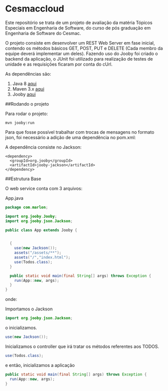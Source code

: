 # Cesmaccloud

Este repositório se trata de um projeto de avaliação da matéria Tópicos Especiais em Engenharia de Software, do curso de pós graduação em Engenharia de Software do Cesmac.

O projeto consiste em desenvolver um REST Web Server em fase inicial, contendo os métodos básicos GET, POST, PUT e DELETE (Cada membro da equipe deverá implementar um deles). Fazendo uso do Jooby foi criado o backend da aplicação, o JUnit foi utilizado para realização de testes de unidade e as requisições ficaram por conta do cUrl.

As dependências são:

1. Java 8 [aqui](http://www.oracle.com/technetwork/pt/java/javase/downloads/jre8-downloads-2133155.html)
2. Maven 3.x [aqui](http://maven.apache.org/download.cgi)
3. Jooby [aqui](http://jooby.org/)

##Rodando o projeto

Para rodar o projeto:

```
mvn jooby:run
```

Para que fosse possível trabalhar com trocas de mensagens no formato json, foi necessário a adição de uma dependência no pom.xml:

A dependência consiste no Jackson:

```
<dependency>
  <groupId>org.jooby</groupId>
  <artifactId>jooby-jackson</artifactId>
</dependency>
```

##Estrutura Base

O web service conta com 3 arquivos:

App.java
```java
package com.marlon;

import org.jooby.Jooby;
import org.jooby.json.Jackson;

public class App extends Jooby {


  {
  	use(new Jackson());
  	assets("/assets/**");
  	assets("/","index.html");
    use(Todos.class);
  }

  public static void main(final String[] args) throws Exception {
    run(App::new, args);
  }
}
```

onde:

Importamos o Jackson
```java
import org.jooby.json.Jackson;
```

o inicializamos.
```java
use(new Jackson());
```

Inicializamos o controller que irá tratar os métodos referentes aos TODOS.
```java
use(Todos.class);
```

e então, inicializamos a aplicação
```java
public static void main(final String[] args) throws Exception {
  run(App::new, args);
}
```
